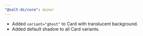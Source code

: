 ```yaml
---
"@salt-ds/core": minor
---
```


- Added `variant="ghost"` to Card with translucent background.
- Added default shadow to all Card variants.
